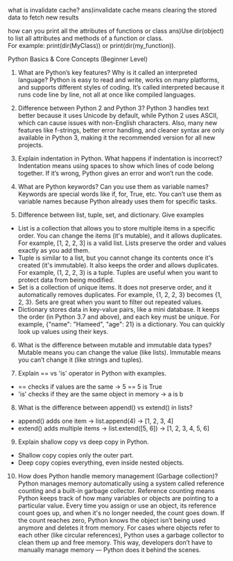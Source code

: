 
what is invalidate cache?
ans)invalidate cache means clearing the stored data to fetch new results

how can you print all the attributes of functions or class
ans)Use dir(object) to list all attributes and methods of a function or class.  
For example: print(dir(MyClass)) or print(dir(my_function)).
 

Python Basics & Core Concepts (Beginner Level)

1. What are Python’s key features? Why is it called an interpreted language?
Python is easy to read and write, works on many platforms, and supports different styles of coding. It’s called interpreted because it runs code line by line, not all at once like compiled languages.

 2. Difference between Python 2 and Python 3?
 Python 3 handles text better because it uses Unicode by default, while Python 2 uses ASCII, which can cause issues with non-English characters. Also, many new features like f-strings, better error handling, and cleaner syntax are only available in Python 3, making it the recommended version for all new projects.

3. Explain indentation in Python. What happens if indentation is incorrect?
Indentation means using spaces to show which lines of code belong together. If it’s wrong, Python gives an error and won’t run the code.

4. What are Python keywords? Can you use them as variable names?
Keywords are special words like if, for, True, etc. You can’t use them as variable names because Python already uses them for specific tasks.

5. Difference between list, tuple, set, and dictionary. Give examples
- List is a collection that allows you to store multiple items in a specific order. You can change the items (it's mutable), and it allows duplicates. For example, [1, 2, 2, 3] is a valid list. Lists preserve the order and values exactly as you add them.
- Tuple is similar to a list, but you cannot change its contents once it's created (it's immutable). It also keeps the order and allows duplicates. For example, (1, 2, 2, 3) is a tuple. Tuples are useful when you want to protect data from being modified.
- Set is a collection of unique items. It does not preserve order, and it automatically removes duplicates. For example, {1, 2, 2, 3} becomes {1, 2, 3}. Sets are great when you want to filter out repeated values.
- Dictionary stores data in key-value pairs, like a mini database. It keeps the order (in Python 3.7 and above), and each key must be unique. For example, {"name": "Hameed", "age": 21} is a dictionary. You can quickly look up values using their keys.

6. What is the difference between mutable and immutable data types?
Mutable means you can change the value (like lists). Immutable means you can’t change it (like strings and tuples).

7. Explain == vs 'is' operator in Python with examples.
- == checks if values are the same → 5 == 5 is True
- 'is' checks if they are the same object in memory → a is b

8. What is the difference between append() vs extend() in lists?
- append() adds one item → list.append(4) → [1, 2, 3, 4]
- extend() adds multiple items → list.extend([5, 6]) → [1, 2, 3, 4, 5, 6]

9. Explain shallow copy vs deep copy in Python.
- Shallow copy copies only the outer part.
- Deep copy copies everything, even inside nested objects.

10. How does Python handle memory management (Garbage collection)?
Python manages memory automatically using a system called reference counting and a built-in garbage collector. Reference counting means Python keeps track of how many variables or objects are pointing to a particular value. Every time you assign or use an object, its reference count goes up, and when it's no longer needed, the count goes down. If the count reaches zero, Python knows the object isn’t being used anymore and deletes it from memory. For cases where objects refer to each other (like circular references), Python uses a garbage collector to clean them up and free memory. This way, developers don’t have to manually manage memory — Python does it behind the scenes.





